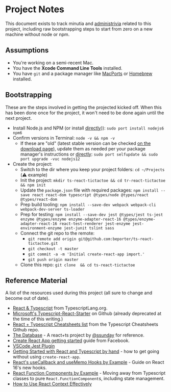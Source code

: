# Project Notes

This document exists to track minutia and [administrivia](https://www.merriam-webster.com/dictionary/administrivia) related to this project, including raw bootstrapping steps to start from zero on a new machine without node or npm.


## Assumptions

* You're working on a semi-recent Mac.
* You have the **Xcode Command Line Tools** installed.
* You have `git` and a package manager like [MacPorts](https://www.macports.org/) or [Homebrew](https://docs.brew.sh/Installation) installed.


## Bootstrapping

These are the steps involved in getting the projected kicked off. When this has been done once for the project, it won't need to be done again until the next project.

* Install Node.js and NPM (or install [directly](https://nodejs.org/en/download))): `sudo port install nodejs6 npm6`
* Confirm versions in Terminal: `node -v && npm -v`
    * If these are "old" (latest stable version can be checked [on the download page](https://nodejs.org/en/download/)), update them as needed per your package manager's instructions or [directly](https://npme.npmjs.com/docs/cli/updating.html): `sudo port selfupdate && sudo port upgrade -vuc nodejs12`
* Create the project:
    * Switch to the dir where you keep your project folders: `cd ~/Projects` (:warning: example)
    * Init the project: `mkdir ts-react-tictactoe && cd tr-react-tictactoe && npm init`
    * Update the `package.json` file with required packages: `npm install --save react react-dom typescript @types/node @types/react @types/react-dom`
    * Prep build tooling: `npm install --save-dev webpack webpack-cli webpack-dev-server ts-loader`
    * Prep for testing: `npm install --save-dev jest @types/jest ts-jest enzyme @types/enzyme enzyme-adapter-react-16 @types/enzyme-adapter-react-16 react-test-renderer jest-enzyme jest-environment-enzyme jest-junit tslint sass`
    * Connect the git repo to the remote:
        * `git remote add origin git@github.com:beporter/ts-react-tictactoe.git`
        * `git checkout -t master`
        * `git commit -a -m 'Initial create-react-app import.'`
        * `git push origin master`
    * Clone this repo: `git clone  && cd ts-react-tictactoe`


## Reference Material

A list of the resources used during this project (all sure to change and become out of date).

* [React & Typescript](https://www.typescriptlang.org/docs/handbook/react-&-webpack.html) from TypescriptLang.org.
* [Microsoft's Typescript-React-Starter](https://github.com/Microsoft/TypeScript-React-Starter) on Github (already deprecated at the time of this writing.)
* [React + Typescript Cheatsheets list](https://github.com/typescript-cheatsheets/react-typescript-cheatsheet#reacttypescript-cheatsheets) from the Typescript Cheatsheets Github repo.
* [The Database](https://github.com/ssunday/the_database) - A react+ts project by [@ssunday](https://github.com/ssunday) for reference.
* [Create React App getting started](https://facebook.github.io/create-react-app/docs/getting-started) guide from Facebook.
* [VSCode Jest Plugin](https://github.com/jest-community/vscode-jest)
* [Getting Started with React and Typescript by hand](https://www.pluralsight.com/guides/typescript-react-getting-started) - how to get going without using `create-react-app`.
* [React's useCallback and useMemo Hooks by Example](https://nikgrozev.com/2019/04/07/reacts-usecallback-and-usememo-hooks-by-example/) - Guide on React 16's new hooks.
* [React Function Components by Example](https://www.robinwieruch.de/react-function-component/) - Moving away from Typescript classes to pure `React.FunctionComponent`s, including state management.
* [How to Use React Context Effectively](https://kentcdodds.com/blog/how-to-use-react-context-effectively)

